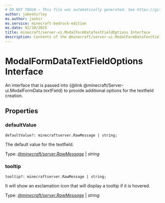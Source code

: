 ```yaml
---
# DO NOT TOUCH — This file was automatically generated. See https://github.com/mojang/minecraftapidocsgenerator to modify descriptions, examples, etc.
author: jakeshirley
ms.author: jashir
ms.service: minecraft-bedrock-edition
ms.date: 02/10/2025
title: minecraft/server-ui.ModalFormDataTextFieldOptions Interface
description: Contents of the @minecraft/server-ui.ModalFormDataTextFieldOptions class.
---
```

# ModalFormDataTextFieldOptions Interface

An interface that is passed into {@link @minecraft/Server-ui.ModalFormData.textField} to provide additional options for the textfield creation.

## Properties

### **defaultValue**
`defaultValue?: minecraftserver.RawMessage | string;`

The default value for the textfield.

Type: [*@minecraft/server.RawMessage*](../../../scriptapi/minecraft/server/RawMessage.md) | *string*

### **tooltip**
`tooltip?: minecraftserver.RawMessage | string;`

It will show an exclamation icon that will display a tooltip if it is hovered.

Type: [*@minecraft/server.RawMessage*](../../../scriptapi/minecraft/server/RawMessage.md) | *string*
